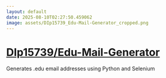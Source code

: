 ```yaml
---
layout: default
date: 2025-08-10T02:27:50.459062
image: assets/DIp15739_Edu-Mail-Generator_cropped.png
---
```


# [DIp15739/Edu-Mail-Generator](https://github.com/DIp15739/Edu-Mail-Generator)

Generates .edu email addresses using Python and Selenium
